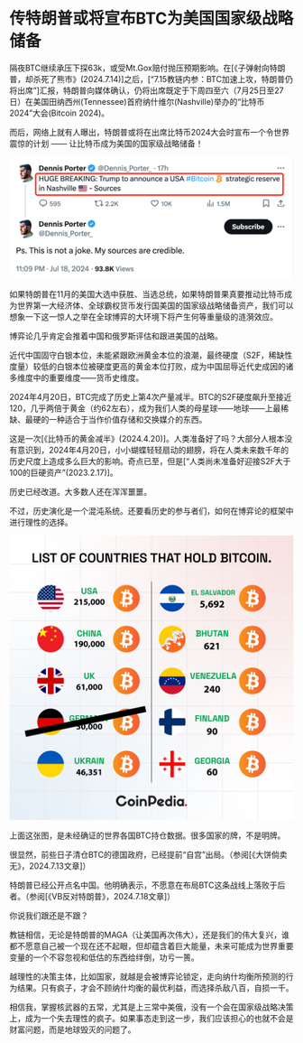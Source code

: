 # 传特朗普或将宣布BTC为美国国家级战略储备

隔夜BTC继续承压下探63k，或受Mt.Gox赔付抛压预期影响。在[《子弹射向特朗普，却杀死了熊市》(2024.7.14)]之后，[“7.15教链内参：BTC加速上攻，特朗普仍将出席”]汇报，特朗普向媒体确认，仍将出席既定于下周四至六（7月25日至27日）在美国田纳西州(Tennessee)首府纳什维尔(Nashville)举办的“比特币2024”大会(Bitcoin 2024)。

而后，网络上就有人曝出，特朗普或将在出席比特币2024大会时宣布一个令世界震惊的计划 —— 让比特币成为美国的国家级战略储备！

![](2024-07-19-A01.png)

如果特朗普在11月的美国大选中获胜、当选总统，如果特朗普果真要推动比特币成为世界第一大经济体、全球霸权货币发行国美国的国家级战略储备资产，我们可以想象一下这一惊人之举在全球博弈的大环境下将产生何等重量级的涟漪效应。

博弈论几乎肯定会推着中国和俄罗斯评估和跟进美国的战略。

近代中国固守白银本位，未能紧跟欧洲黄金本位的浪潮，最终硬度（S2F，稀缺性度量）较低的白银本位被硬度更高的黄金本位打败，成为中国屈辱近代史成因的诸多维度中的重要维度——货币史维度。

2024年4月20日，BTC完成了历史上第4次产量减半。BTC的S2F硬度飙升至接近120，几乎两倍于黄金（约62左右），成为我们人类的母星球——地球——上最稀缺、最硬的一种适合于当作价值存储和交换媒介的东西。

这是一次[《比特币的黄金减半》(2024.4.20)]。人类准备好了吗？大部分人根本没有意识到，2024年4月20日，小小蝴蝶轻轻扇动的翅膀，将在人类未来数千年的历史尺度上造成多么巨大的影响。奇点已至，但是[“人类尚未准备好迎接S2F大于100的巨硬资产”(2023.2.17)]。

历史已经改道。大多数人还在浑浑噩噩。

不过，历史演化是一个混沌系统。还要看历史的参与者们，如何在博弈论的框架中进行理性的选择。

![](2024-07-19-A02.jpeg)

上面这张图，是未经确证的世界各国BTC持仓数据。很多国家的牌，不是明牌。

很显然，前些日子清仓BTC的德国政府，已经提前“自宫”出局。（参阅[《大饼倘卖无》，2024.7.13文章]）

特朗普已经公开点名中国。他明确表示，不愿意在布局BTC这条战线上落败于后者。（参阅[《VB反对特朗普》，2024.7.18文章]）

你说我们跟还是不跟？

教链相信，无论是特朗普的MAGA（让美国再次伟大），还是我们的伟大复兴，谁都不愿意自己被一个现在还不起眼，但却蕴含着巨大能量，未来可能成为世界重要变量的一个不容忽视和低估的东西给绊倒，功亏一篑。

越理性的决策主体，比如国家，就越是会被博弈论锁定，走向纳什均衡所预测的行为结果。只有疯子，才会不顾纳什均衡的最优利益，而选择杀敌八百，自损一千。

相信我，掌握核武器的五常，尤其是上三常中美俄，没有一个会在国家级战略决策上，成为一个失去理性的疯子。如果事态走到这一步，我们应该担心的也就不会是财富问题，而是地球毁灭的问题了。
